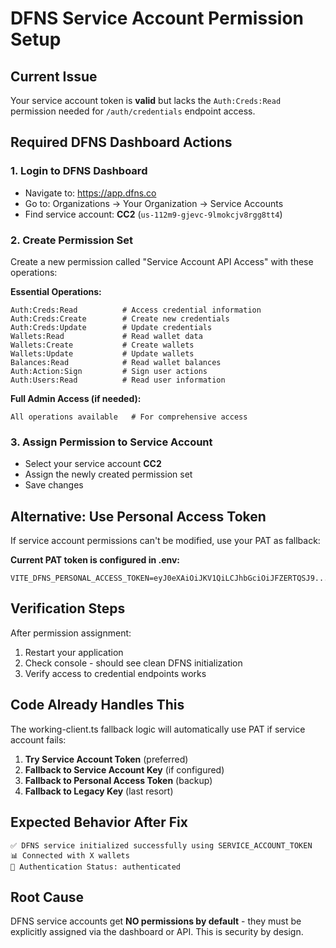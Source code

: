 # DFNS Service Account Permission Setup

## Current Issue
Your service account token is **valid** but lacks the `Auth:Creds:Read` permission needed for `/auth/credentials` endpoint access.

## Required DFNS Dashboard Actions

### 1. Login to DFNS Dashboard
- Navigate to: https://app.dfns.co
- Go to: Organizations → Your Organization → Service Accounts
- Find service account: **CC2** (`us-112m9-gjevc-9lmokcjv8rgg8tt4`)

### 2. Create Permission Set
Create a new permission called "Service Account API Access" with these operations:

**Essential Operations:**
```
Auth:Creds:Read          # Access credential information  
Auth:Creds:Create        # Create new credentials
Auth:Creds:Update        # Update credentials
Wallets:Read             # Read wallet data
Wallets:Create           # Create wallets
Wallets:Update           # Update wallets
Balances:Read            # Read wallet balances
Auth:Action:Sign         # Sign user actions
Auth:Users:Read          # Read user information
```

**Full Admin Access (if needed):**
```
All operations available   # For comprehensive access
```

### 3. Assign Permission to Service Account
- Select your service account **CC2**
- Assign the newly created permission set
- Save changes

## Alternative: Use Personal Access Token
If service account permissions can't be modified, use your PAT as fallback:

**Current PAT token is configured in .env:**
```
VITE_DFNS_PERSONAL_ACCESS_TOKEN=eyJ0eXAiOiJKV1QiLCJhbGciOiJFZERTQSJ9...
```

## Verification Steps
After permission assignment:
1. Restart your application
2. Check console - should see clean DFNS initialization
3. Verify access to credential endpoints works

## Code Already Handles This
The working-client.ts fallback logic will automatically use PAT if service account fails:

1. **Try Service Account Token** (preferred)
2. **Fallback to Service Account Key** (if configured)  
3. **Fallback to Personal Access Token** (backup)
4. **Fallback to Legacy Key** (last resort)

## Expected Behavior After Fix
```
✅ DFNS service initialized successfully using SERVICE_ACCOUNT_TOKEN
📊 Connected with X wallets
🔐 Authentication Status: authenticated
```

## Root Cause
DFNS service accounts get **NO permissions by default** - they must be explicitly assigned via the dashboard or API. This is security by design.
